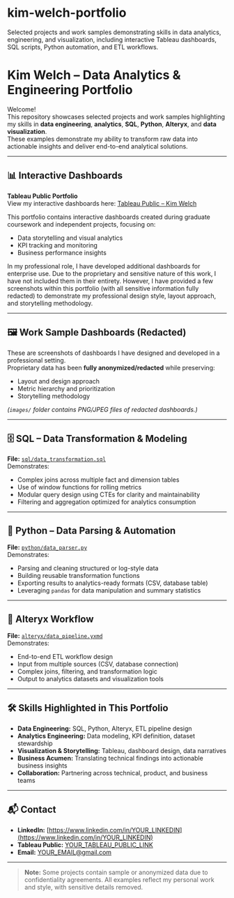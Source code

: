 # kim-welch-portfolio
Selected projects and work samples demonstrating skills in data analytics, engineering, and visualization, including interactive Tableau dashboards, SQL scripts, Python automation, and ETL workflows.


# Kim Welch – Data Analytics & Engineering Portfolio

Welcome!  
This repository showcases selected projects and work samples highlighting my skills in **data engineering**, **analytics**, **SQL**, **Python**, **Alteryx**, and **data visualization**.  
These examples demonstrate my ability to transform raw data into actionable insights and deliver end-to-end analytical solutions.

---

## 📊 Interactive Dashboards

**Tableau Public Portfolio**  
View my interactive dashboards here: [Tableau Public – Kim Welch](YOUR_TABLEAU_PUBLIC_LINK)  

This portfolio contains interactive dashboards created during graduate coursework and independent projects, focusing on:
- Data storytelling and visual analytics  
- KPI tracking and monitoring  
- Business performance insights  

In my professional role, I have developed additional dashboards for enterprise use. Due to the proprietary and sensitive nature of this work, I have not included them in their entirety. However, I have provided a few screenshots within this portfolio (with all sensitive information fully redacted) to demonstrate my professional design style, layout approach, and storytelling methodology.

---

## 🖼️ Work Sample Dashboards (Redacted)

These are screenshots of dashboards I have designed and developed in a professional setting.  
Proprietary data has been **fully anonymized/redacted** while preserving:
- Layout and design approach
- Metric hierarchy and prioritization
- Storytelling methodology

*(`images/` folder contains PNG/JPEG files of redacted dashboards.)*

---

## 🗄️ SQL – Data Transformation & Modeling

**File:** [`sql/data_transformation.sql`](sql/data_transformation.sql)  
Demonstrates:
- Complex joins across multiple fact and dimension tables
- Use of window functions for rolling metrics
- Modular query design using CTEs for clarity and maintainability
- Filtering and aggregation optimized for analytics consumption

---

## 🐍 Python – Data Parsing & Automation

**File:** [`python/data_parser.py`](python/data_parser.py)  
Demonstrates:
- Parsing and cleaning structured or log-style data
- Building reusable transformation functions
- Exporting results to analytics-ready formats (CSV, database table)
- Leveraging `pandas` for data manipulation and summary statistics

---

## 🔄 Alteryx Workflow

**File:** [`alteryx/data_pipeline.yxmd`](alteryx/data_pipeline.yxmd)  
Demonstrates:
- End-to-end ETL workflow design
- Input from multiple sources (CSV, database connection)
- Complex joins, filtering, and transformation logic
- Output to analytics datasets and visualization tools

---

## 🛠️ Skills Highlighted in This Portfolio

- **Data Engineering:** SQL, Python, Alteryx, ETL pipeline design
- **Analytics Engineering:** Data modeling, KPI definition, dataset stewardship
- **Visualization & Storytelling:** Tableau, dashboard design, data narratives
- **Business Acumen:** Translating technical findings into actionable business insights
- **Collaboration:** Partnering across technical, product, and business teams

---

## 📬 Contact

- **LinkedIn:** [https://www.linkedin.com/in/YOUR_LINKEDIN](https://www.linkedin.com/in/YOUR_LINKEDIN)
- **Tableau Public:** [YOUR_TABLEAU_PUBLIC_LINK](YOUR_TABLEAU_PUBLIC_LINK)
- **Email:** YOUR_EMAIL@gmail.com

---

> **Note:** Some projects contain sample or anonymized data due to confidentiality agreements. All examples reflect my personal work and style, with sensitive details removed.
